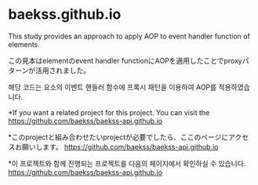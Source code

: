 # baekss.github.io
This study provides an approach to apply AOP to event handler function of elements.

この見本はelementのevent handler functionにAOPを適用したことでproxyパターンが活用されました。

해당 코드는 요소의 이벤트 핸들러 함수에 프록시 패턴을 이용하여 AOP를 적용하였습니다.

*If you want a related project for this project. You can visit the https://github.com/baekss/baekss-api.github.io

*このprojectと組み合わせたいprojectが必要でしたら、ここのページにアクセスお願いします。 https://github.com/baekss/baekss-api.github.io

*이 프로젝트와 함께 진행되는 프로젝트를 다음의 페이지에서 확인하실 수 있습니다. https://github.com/baekss/baekss-api.github.io

